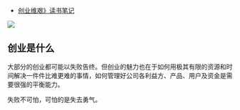 - [创业维艰》读书笔记](https://www.bmpi.dev/self/the-hard-thing/)



![](https://img.bmpi.dev/c57dc8ba-d55d-c888-3859-f06d50f0aaef.png)



## 创业是什么

大部分的创业都可能以失败告终。但创业的魅力也在于如何用极其有限的资源和时间解决一件件比难更难的事情，如何管理好公司各利益方、产品、用户及资金是需要很强的平衡能力。



失败不可怕，可怕的是失去勇气。